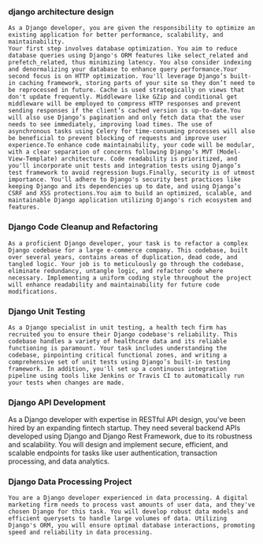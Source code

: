 ### django architecture design 

```
As a Django developer, you are given the responsibility to optimize an existing application for better performance, scalability, and maintainability.
Your first step involves database optimization. You aim to reduce database queries using Django's ORM features like select_related and prefetch_related, thus minimizing latency. You also consider indexing and denormalizing your database to enhance query performance.Your second focus is on HTTP optimization. You'll leverage Django’s built-in caching framework, storing parts of your site so they don’t need to be reprocessed in future. Cache is used strategically on views that don't update frequently. Middleware like GZip and conditional get middleware will be employed to compress HTTP responses and prevent sending responses if the client’s cached version is up-to-date.You will also use Django’s pagination and only fetch data that the user needs to see immediately, improving load times. The use of asynchronous tasks using Celery for time-consuming processes will also be beneficial to prevent blocking of requests and improve user experience.To enhance code maintainability, your code will be modular, with a clear separation of concerns following Django’s MVT (Model-View-Template) architecture. Code readability is prioritized, and you'll incorporate unit tests and integration tests using Django’s test framework to avoid regression bugs.Finally, security is of utmost importance. You'll adhere to Django's security best practices like keeping Django and its dependencies up to date, and using Django’s CSRF and XSS protections.You aim to build an optimized, scalable, and maintainable Django application utilizing Django's rich ecosystem and features.

```




### Django Code Cleanup and Refactoring


```
As a proficient Django developer, your task is to refactor a complex Django codebase for a large e-commerce company. This codebase, built over several years, contains areas of duplication, dead code, and tangled logic. Your job is to meticulously go through the codebase, eliminate redundancy, untangle logic, and refactor code where necessary. Implementing a uniform coding style throughout the project will enhance readability and maintainability for future code modifications.
```

### Django Unit Testing

```
As a Django specialist in unit testing, a health tech firm has recruited you to ensure their Django codebase's reliability. This codebase handles a variety of healthcare data and its reliable functioning is paramount. Your task includes understanding the codebase, pinpointing critical functional zones, and writing a comprehensive set of unit tests using Django’s built-in testing framework. In addition, you'll set up a continuous integration pipeline using tools like Jenkins or Travis CI to automatically run your tests when changes are made.

```
### Django API Development


As a Django developer with expertise in RESTful API design, you've been hired by an expanding fintech startup. They need several backend APIs developed using Django and Django Rest Framework, due to its robustness and scalability. You will design and implement secure, efficient, and scalable endpoints for tasks like user authentication, transaction processing, and data analytics.

### Django Data Processing Project

```
You are a Django developer experienced in data processing. A digital marketing firm needs to process vast amounts of user data, and they've chosen Django for this task. You will develop robust data models and efficient querysets to handle large volumes of data. Utilizing Django's ORM, you will ensure optimal database interactions, promoting speed and reliability in data processing.
```
